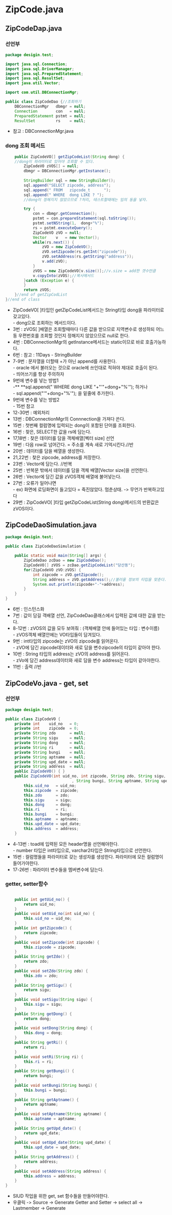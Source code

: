 # ZipCode.java

## ZipCodeDap.java

### 선언부

```java
package desigin.test;

import java.sql.Connection;
import java.sql.DriverManager;
import java.sql.PreparedStatement;
import java.sql.ResultSet;
import java.util.Vector;

import com.util.DBConnectionMgr;

public class ZipCodeDao {//조회하기
	DBConnectionMgr   dbmgr = null;
	Connection        con   = null;
	PreparedStatement pstmt = null;
	ResultSet         rs    = null;
```

* 참고 : DBConnectionMgr.java

### dong 조회 메서드

```java
	public ZipCodeVO[] getZipCodeList(String dong) {
	//dong이 파라미터로 있어야 조회할 수 있다.
		ZipCodeVO zVOS[] = null;
		dbmgr = DBConnectionMgr.getInstance();
		
		StringBuilder sql = new StringBuilder();
		sql.append("SELECT zipcode, address");
		sql.append(" FROM   zipcode_t      ");
		sql.append(" WHERE  dong LIKE ? ");
		//dong이 정해지지 않았으므로 ?처리, 테스트할때에는 임의 동을 넣자.

		try {
			con = dbmgr.getConnection();
			pstmt = con.prepareStatement(sql.toString());
			pstmt.setNString(1,  dong+"%");
			rs = pstmt.executeQuery();
			ZipCodeVO zVO = null;
			Vector    v   = new Vector();
			while(rs.next()) {
				zVO = new ZipCodeVO();
				zVO.setZipcode(rs.getInt("zipcode"));
				zVO.setAddress(rs.getString("address"));
				v.add(zVO);
			}
			zVOS = new ZipCodeVO[v.size()];//v.size = add한 갯수만큼
			v.copyInto(zVOS);//복사메서드
		}catch (Exception e) {				
		}
		return zVOS;
	}//end of getZipCodList
}//end of class
```

* ZipCodeVO\[ ]타입인 getZipCodeList메서드는 String타입 dong을 파라미터로 갖고있다.\
  \- dong으로 조회하는 메서드이다.
* 3번 : zVOS\[ ]배열은 조회할때마다 다른 값을 받으므로 지역변수로 생성하되 어느 동 우편번호를 조회할 것인지 정해지지 않았으므로 null로 한다.
* 4번 : DBConnectionMgr의 getInstance메서드는 static이므로 바로 호출가능하다.
* 6번 : 참고 : 11Days - StringBuilder
* 7-9번 : 문자열을 더할때 +가 아닌 append를 사용한다.\
  \- oracle 에서 불러오는 것으로 oracle에 쓰인대로 적혀야 제대로 호출이 된다.\
  \- 띄어쓰기를 항상 주의하자
* 9번에 변수를 넣는 방법1\
  \-** **sql.append(" WHERE dong LIKE "+"'"+dong+"%'"); 하거나\
  \- sql.append("'"+dong+"%'"); 을 밑줄에 추가한다.
* 9번에 변수를 넣는 방법2\
  \- 15번 참고
* 12-30번 : 예외처리
* 13번 : DBConnectionMgr의 Connnection을 가져다 쓴다.
* 15번 : 첫번째 컬럼명에 입력되는 dong이 포함된 단어를 조회한다.
* 16번 : 찾은, SELECT한 값을 rs에 담는다.
* 17,18번 : 찾은 데이터를 담을 객체배열\[벡터 size] 선언
* 19번 : 다음 row로 넘어간다. = 주소를 계속 새로 기억시킨다.//반
* 20번 : 데이터를 담을 배열을 생성한다.
* 21,22번 : 찾은 zipcode, address를 저장한다.
* 23번 :  Vector에 담는다. //반복
* 25번 : 반복문 밖에서 데이터를 담을 객체 배열\[Vector size]을 선언한다.
* 26번 : Vector에 담긴 값을 zVOS객체 배열에 불어넣는다.
* 27번 : 오류가 일어나면\
  \- ex) 화면에 로딩화면이 들고있다 = 죽진않았다. 멈춘상태. -> 무언가 반복하고있다
* 29번 : ZipCodeVO\[ ]타입 getZipCodeList(String dong)메서드의 반환값은 zVOS이다.

## ZipCodeDaoSimulation.java

```java
package desigin.test;

public class ZipCodeDaoSimulation {
	
	public static void main(String[] args) {
		ZipCodeDao zcDao = new ZipCodeDao();
		ZipCodeVO[] zVOS = zcDao.getZipCodeList("당산동");
		for(ZipCodeVO zVO:zVOS) {
			int zipcode = zVO.getZipcode();
			String address = zVO.getAddress();//불러올 정보의 타입을 맞춘다.
			System.out.println(zipcode+"-"+address);
		}
	}
}
```

* 6번 : 인스턴스화
* 7번 : 값이 담길 객배열 선언, ZipCodeDao클래스에서 입력된 값에 대한 값을 받는다.
* 8-12번 : zVOS의 값을 모두  보여줘 : (객체배열 안에 들어있는 타입 : 변수이름)\
  \- zVOS객체 배열안에는 VO타입들이 담겨있다.
* 9번 : int타입의 zipcode는 zVO의 zipcode를 읽어온다. \
  \- zVO에 담긴 zipcode데이터와 새로 담을 변수zipcode의 타입이 같아야 한다.
* 10번 : String 타입의 address는 zVO의 address를 읽어온다.\
  \- zVo에 담긴 address데이터와 새로 담을 변수 address는 타입이 같아야한다.
* 11번 : 출력 //반

## ZipCodeVo.java - get, set

### 선언부

```java
package desigin.test;

public class ZipCodeVO {
	private int    uid_no   = 0; 
	private int    zipcode  = 0;
	private String zdo      = null;
	private String sigu     = null;
	private String dong     = null;
	private String ri       = null;
	private String bungi    = null;
	private String aptname  = null;
	private String upd_date = null;
	private String address  = null;
	public ZipCodeVO() { }
	public ZipCodeVO(int uid_no, int zipcode, String zdo, String sigu, String dong, String ri
			                 , String bungi, String aptname, String upd_date, String address) { 
		this.uid_no   = uid_no;
		this.zipcode  = zipcode;
		this.zdo      = zdo;
		this.sigu     = sigu;
		this.dong     = dong;
		this.ri       = ri;
		this.bungi    = bungi;
		this.aptname  = aptname;
		this.upd_date = upd_date;
		this.address  = address;
	}	
```

* 4-13번 : toad에 입력된 모든 header명을 선언해야한다.\
  \- number 타입은 int타입으로, varchar2타입은 String타입으로 선언한다.
* 15번 : 컬럼명들을 파라미터로 갖는 생성자를 생성한다. 파라미터에 모든 컬럼명이 들어가야한다.
* 17-26번 : 파라미터 변수들을 멤버변수에 담는다.

### getter, setter함수

```java

	public int getUid_no() {
		return uid_no;
	}
	public void setUid_no(int uid_no) {
		this.uid_no = uid_no;
	}
	public int getZipcode() {
		return zipcode;
	}
	public void setZipcode(int zipcode) {
		this.zipcode = zipcode;
	}
	public String getZdo() {
		return zdo;
	}
	public void setZdo(String zdo) {
		this.zdo = zdo;
	}
	public String getSigu() {
		return sigu;
	}
	public void setSigu(String sigu) {
		this.sigu = sigu;
	}
	public String getDong() {
		return dong;
	}
	public void setDong(String dong) {
		this.dong = dong;
	}
	public String getRi() {
		return ri;
	}
	public void setRi(String ri) {
		this.ri = ri;
	}
	public String getBungi() {
		return bungi;
	}
	public void setBungi(String bungi) {
		this.bungi = bungi;
	}
	public String getAptname() {
		return aptname;
	}
	public void setAptname(String aptname) {
		this.aptname = aptname;
	}
	public String getUpd_date() {
		return upd_date;
	}
	public void setUpd_date(String upd_date) {
		this.upd_date = upd_date;
	}
	public String getAddress() {
		return address;
	}
	public void setAddress(String address) {
		this.address = address;
	}	
}
```

* SIUD 작업을 위한 get, set 함수들을 만들어야한다.
* 우클릭 -> Source -> Generate Getter and Setter -> select all -> Lastmember -> Generate

